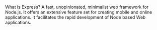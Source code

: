 What is Express?
A fast, unopinionated, minimalist web framework for Node.js. It offers an extensive feature set for creating mobile and online applications. It facilitates the rapid development of Node based Web applications.
